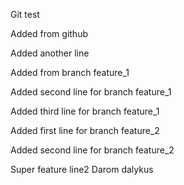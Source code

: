 Git test

Added from github

Added another line

Added from branch feature_1

Added second line for branch feature_1

Added third line for branch feature_1

Added first line for branch feature_2

Added second line for branch feature_2

Super feature line2
Darom dalykus
